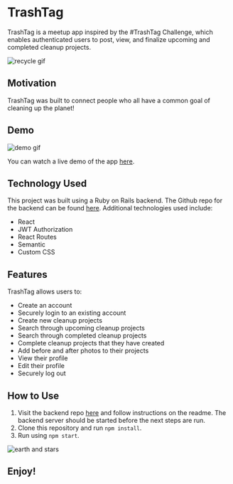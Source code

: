 # TrashTag

TrashTag is a meetup app inspired by the #TrashTag Challenge, which enables authenticated users to post, view, and finalize upcoming and completed cleanup projects.

![recycle gif](https://media.giphy.com/media/3o7TKJr0rcnn2TswAU/200w_d.gif)

## Motivation

TrashTag was built to connect people who all have a common goal of cleaning up the planet!

## Demo
![demo gif](https://media.giphy.com/media/kEcrCJnSPCxEKxp6DI/giphy.gif)

You can watch a live demo of the app [here](https://www.youtube.com/watch?v=PD-wkOjpGTQ).

## Technology Used
This project was built using a Ruby on Rails backend. The Github repo for the backend can be found [here](https://github.com/danasevcik/trash-tag-backend). Additional technologies used include:
* React
* JWT Authorization
* React Routes
* Semantic
* Custom CSS

## Features
TrashTag allows users to:
* Create an account
* Securely login to an existing account
* Create new cleanup projects
* Search through upcoming cleanup projects
* Search through completed cleanup projects
* Complete cleanup projects that they have created
* Add before and after photos to their projects
* View their profile  
* Edit their profile
* Securely log out

## How to Use
1. Visit the backend repo [here](https://github.com/danasevcik/trash-tag-backend) and follow instructions on the readme. The backend server should be started before the next steps are run.
2. Clone this repository and run ```npm install```.
3. Run using ```npm start```.

![earth and stars](https://media.giphy.com/media/k8aQj7ocnGObrJLsja/giphy.gif)

## Enjoy!

